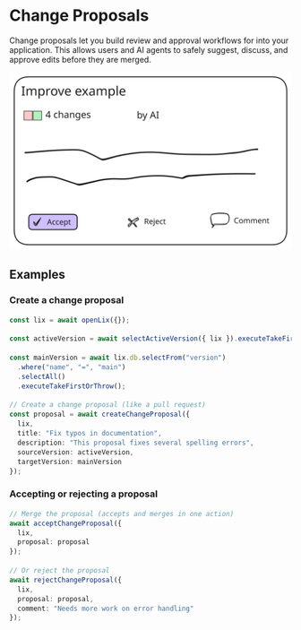 # Change Proposals 

Change proposals let you build review and approval workflows for into your application. This allows users and AI agents to safely suggest, discuss, and approve edits before they are merged.

![Change Proposals](../../assets/change-proposal.svg)

## Examples

### Create a change proposal 

```ts
const lix = await openLix({});

const activeVersion = await selectActiveVersion({ lix }).executeTakeFirstOrThrow();

const mainVersion = await lix.db.selectFrom("version")
  .where("name", "=", "main")
  .selectAll()
  .executeTakeFirstOrThrow();

// Create a change proposal (like a pull request)
const proposal = await createChangeProposal({
  lix,
  title: "Fix typos in documentation",
  description: "This proposal fixes several spelling errors",
  sourceVersion: activeVersion,
  targetVersion: mainVersion
});
```

### Accepting or rejecting a proposal

```ts
// Merge the proposal (accepts and merges in one action)
await acceptChangeProposal({
  lix,
  proposal: proposal
});

// Or reject the proposal
await rejectChangeProposal({
  lix,
  proposal: proposal,
  comment: "Needs more work on error handling"
});
```